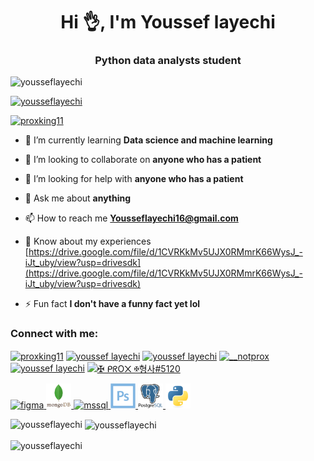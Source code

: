 <h1 align="center">Hi 👌, I'm Youssef layechi</h1>
<h3 align="center">Python data analysts student</h3>

<p align="left"> <img src="https://komarev.com/ghpvc/?username=yousseflayechi&label=Profile%20views&color=0e75b6&style=flat" alt="yousseflayechi" /> </p>

<p align="left"> <a href="https://github.com/ryo-ma/github-profile-trophy"><img src="https://github-profile-trophy.vercel.app/?username=yousseflayechi" alt="yousseflayechi" /></a> </p>

<p align="left"> <a href="https://twitter.com/proxking11" target="blank"><img src="https://img.shields.io/twitter/follow/proxking11?logo=twitter&style=for-the-badge" alt="proxking11" /></a> </p>

- 🌱 I’m currently learning **Data science and machine learning**

- 👯 I’m looking to collaborate on **anyone who has a patient**

- 🤝 I’m looking for help with **anyone who has a patient**

- 💬 Ask me about **anything**

- 📫 How to reach me **Yousseflayechi16@gmail.com**

- 📄 Know about my experiences [https://drive.google.com/file/d/1CVRKkMv5UJX0RMmrK66WysJ_-iJt_uby/view?usp=drivesdk](https://drive.google.com/file/d/1CVRKkMv5UJX0RMmrK66WysJ_-iJt_uby/view?usp=drivesdk)

- ⚡ Fun fact **I don't have a funny fact yet lol**

<h3 align="left">Connect with me:</h3>
<p align="left">
<a href="https://twitter.com/proxking11" target="blank"><img align="center" src="https://raw.githubusercontent.com/rahuldkjain/github-profile-readme-generator/master/src/images/icons/Social/twitter.svg" alt="proxking11" height="30" width="40" /></a>
<a href="https://linkedin.com/in/youssef layechi" target="blank"><img align="center" src="https://raw.githubusercontent.com/rahuldkjain/github-profile-readme-generator/master/src/images/icons/Social/linked-in-alt.svg" alt="youssef layechi" height="30" width="40" /></a>
<a href="https://fb.com/youssef layechi" target="blank"><img align="center" src="https://raw.githubusercontent.com/rahuldkjain/github-profile-readme-generator/master/src/images/icons/Social/facebook.svg" alt="youssef layechi" height="30" width="40" /></a>
<a href="https://instagram.com/__notprox" target="blank"><img align="center" src="https://raw.githubusercontent.com/rahuldkjain/github-profile-readme-generator/master/src/images/icons/Social/instagram.svg" alt="__notprox" height="30" width="40" /></a>
<a href="https://www.youtube.com/c/youssef layechi" target="blank"><img align="center" src="https://raw.githubusercontent.com/rahuldkjain/github-profile-readme-generator/master/src/images/icons/Social/youtube.svg" alt="youssef layechi" height="30" width="40" /></a>
<a href="https://discord.gg/✠ ᑭᖇO᙭ ✠형사#5120" target="blank"><img align="center" src="https://raw.githubusercontent.com/rahuldkjain/github-profile-readme-generator/master/src/images/icons/Social/discord.svg" alt="✠ ᑭᖇO᙭ ✠형사#5120" height="30" width="40" /></a>
</p>

<p align="left"> <a href="https://www.figma.com/" target="_blank" rel="noreferrer"> <img src="https://www.vectorlogo.zone/logos/figma/figma-icon.svg" alt="figma" width="40" height="40"/> </a> <a href="https://www.mongodb.com/" target="_blank" rel="noreferrer"> <img src="https://raw.githubusercontent.com/devicons/devicon/master/icons/mongodb/mongodb-original-wordmark.svg" alt="mongodb" width="40" height="40"/> </a> <a href="https://www.microsoft.com/en-us/sql-server" target="_blank" rel="noreferrer"> <img src="https://www.svgrepo.com/show/303229/microsoft-sql-server-logo.svg" alt="mssql" width="40" height="40"/> </a> <a href="https://www.photoshop.com/en" target="_blank" rel="noreferrer"> <img src="https://raw.githubusercontent.com/devicons/devicon/master/icons/photoshop/photoshop-line.svg" alt="photoshop" width="40" height="40"/> </a> <a href="https://www.postgresql.org" target="_blank" rel="noreferrer"> <img src="https://raw.githubusercontent.com/devicons/devicon/master/icons/postgresql/postgresql-original-wordmark.svg" alt="postgresql" width="40" height="40"/> </a> <a href="https://www.python.org" target="_blank" rel="noreferrer"> <img src="https://raw.githubusercontent.com/devicons/devicon/master/icons/python/python-original.svg" alt="python" width="40" height="40"/> </a> </p>

<p><img align="left" src="https://github-readme-stats.vercel.app/api/top-langs?username=yousseflayechi&show_icons=true&locale=en&layout=compact" alt="yousseflayechi" /></p>

<p>&nbsp;<img align="center" src="https://github-readme-stats.vercel.app/api?username=yousseflayechi&show_icons=true&locale=en" alt="yousseflayechi" /></p>

<p><img align="center" src="https://github-readme-streak-stats.herokuapp.com/?user=yousseflayechi&" alt="yousseflayechi" /></p>
